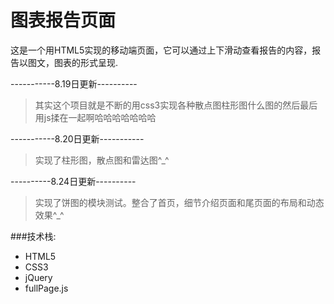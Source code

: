 图表报告页面
===
这是一个用HTML5实现的移动端页面，它可以通过上下滑动查看报告的内容，报告以图文，图表的形式呈现.

-----------8.19日更新----------    
>其实这个项目就是不断的用css3实现各种散点图柱形图什么图的然后最后用js揉在一起啊哈哈哈哈哈哈哈     

-----------8.20日更新-----------    
>实现了柱形图，散点图和雷达图^_^    

----------8.24日更新----------
>实现了饼图的模块测试。整合了首页，细节介绍页面和尾页面的布局和动态效果^_^     


###技术栈:     
-  HTML5    
-  CSS3
-  jQuery
-  fullPage.js

